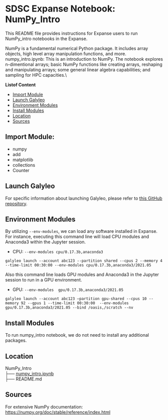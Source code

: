 # SDSC Expanse Notebook: NumPy_Intro
This README file provides instructions for Expanse users to run NumPy_intro notebooks in the Expanse.

NumPy is a fundamental numerical Python package. It includes array objects, high level array manipulation functions, and more. 
numpy_intro.ipynb: This is an introduction to NumPy. The notebook explores n-dimentional arrays; basic NumPy functions like creating arrays, reshaping and manipulating arrays; some general linear algebra capabilities; and sampling for HPC capacities.\
 
 **Listof Content**
- [Import Module](#import-module)
- [Launch Galyleo](#launch-galyleo)
- [Environment Modules](#environment-modules)
- [Install Modules](#install-modules)
- [Location](#location)
- [Sources](#sources)

## Import Module:
- numpy
- add
- matplotlib 
- collections
- Counter

## Launch Galyleo
For specific information about launching Galyleo, please refer to [this GitHub repository](https://github.com/mkandes/galyleo).

## Environment Modules
By utilizing `--env-modules`, we can load any software installed in Expanse. 
For instance, executing this command line will load CPU modules and Anaconda3 within the Jupyter session.
  - CPU:
`--env-modules cpu/0.17.3b,anaconda3`
```
galyleo launch --account abc123 --partition shared --cpus 2 --memory 4 --time-limit 00:30:00 --env-modules cpu/0.17.3b,anaconda3/2021.05
```
Also this command line loads GPU modules and Anaconda3 in the Jupyter session to run in a GPU environment.
 - GPU:
`--env-modules  gpu/0.17.3b,anaconda3/2021.05`
```
galyleo launch --account abc123 —partition gpu-shared --cpus 10 --memory 92 --gpus 1 --time-limit 00:30:00  --env-modules  gpu/0.17.3b,anaconda3/2021.05 --bind /oasis,/scratch --nv
```
## Install Modules
To run numpy_intro notebook, we do not need to install any additional packages.

## Location 
NumPy_Intro\
├── [numpy_intro.ipynb](./numpy_intro.ipynb)\
├── README.md

## Sources
For extensive NumPy documentation: https://numpy.org/doc/stable/reference/index.html